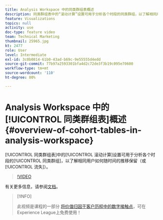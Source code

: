 ```yaml
---
title: Analysis Workspace 中的同类群组表概述
description: 同类群组表中的“滚动计算”设置可用于分析各个时段的同类群组，以了解相同用户如何随时间的推移保留（或流失）。
feature: Visualizations
topics: null
activity: use
doc-type: feature video
team: Technical Marketing
thumbnail: 25965.jpg
kt: 2477
role: User
level: Intermediate
exl-id: 3c0b0814-61b0-43ad-b69c-9e55555d4edd
source-git-commit: 77b97a2593301bfa4d2c72de3f3b19c095e70600
workflow-type: tm+mt
source-wordcount: '110'
ht-degree: 80%

---
```


# Analysis Workspace 中的[!UICONTROL 同类群组表]概述 {#overview-of-cohort-tables-in-analysis-workspace}

[!UICONTROL 同类群组表]中的[!UICONTROL 滚动计算]设置可用于分析各个时段的[!UICONTROL 同类群组]，以了解相同用户如何随时间的推移保留（或[!UICONTROL 流失]）。

>[!VIDEO](https://video.tv.adobe.com/v/25965/?quality=12)

有关更多信息，请参阅[文档](https://experienceleague.adobe.com/docs/analytics/analyze/analysis-workspace/visualizations/cohort-table/cohort-analysis.html?lang=zh-Hans)。

>[!INFO]
>
> 此视频是课程的一部分 [将价值归因于客户历程中的数字接触点](https://experienceleague.adobe.com/?recommended=Analytics-U-1-2020.2)，可在Experience League上免费使用！
